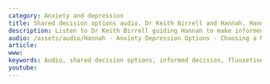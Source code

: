```yaml
---
category: Anxiety and depression
title: Shared decision options audio. Dr Keith Birrell and Hannah. Hannah is considering using a medicine for anxiety and her mood.
description: Listen to Dr Keith Birrell guiding Hannah to make informed decisions to reduce her anxiety levels and to improve her mood. They decide together if medicine for anxiety and depression might be worth trying. Which medicine might suit Hannah?
audio: /assets/audio/Hannah - Anxiety Depression Options - Choosing a Medicine - MQ.mp3
article: 
www: 
keywords: Audio, shared decision options, informed decision, fluoxetine, sertraline, citalopram, mirtazapine, buproprion, zyban, venlafaxine, duloxetine, amitriptyline 
youtube:
--- 
```

